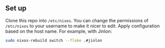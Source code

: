 ## Set up
Clone this repo into `/etc/nixos`. You can change the permissions of `/etc/nixos` to your username to make it nicer to edit.
Apply configuration based on the host name. For example, with Jinlon:
```bash
sudo nixos-rebuild switch --flake .#jinlon
```
